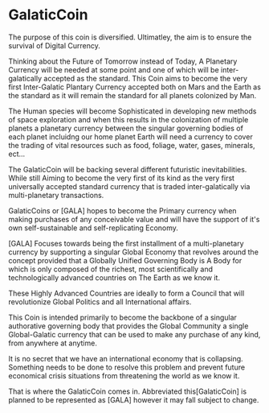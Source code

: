 # GalaticCoin
The purpose of this coin is diversified. Ultimatley, the aim is to ensure the survival of Digital Currency.

Thinking about the Future of Tomorrow instead of Today, A Planetary Currency will be needed at some point and one of which will be inter-galatically accepted as the standard. This Coin aims to become the very first Inter-Galatic Plantary Currency accepted both on Mars and the Earth as the standard as it will remain the standard for all planets colonized by Man. 

The Human species will become Sophisticated in developing new methods of space exploration and when this results in the colonization of multiple planets a planetary currency between the singular governing bodies of each planet incluidng our home planet Earth will need a currency to cover the trading of vital resources such as food, foliage, water, gases, minerals, ect...

 The GalaticCoin will be backing several different futuristic inevitabilities. While still Aiming to become the very first of its kind as the very first universally accepted standard currency that is traded inter-galatically via multi-planetary transactions.

GalaticCoins or [GALA] hopes to become the Primary currency when making purchases of any conceivable value and will have the support of it's own self-sustainable and self-replicating Economy. 

[GALA] Focuses towards being the first installment of a multi-planetary currency by supporting a singular Global Economy that revolves around the concept provided that a Globally Unified Governing Body is A Body for which is only composed of the richest, most scientifically and technologically advanced countries on The Earth as we know it. 

These Highly Advanced Countries are ideally to form a Council that will revolutionize Global Politics and all International affairs. 

 This Coin is intended primarily to become the backbone of a singular authorative governing body that provides the Global Community a single Global-Galatic currency that can be used to make any purchase of any kind, from anywhere at anytime. 

 It is no secret that we have an international economy that is collapsing. Something needs to be done to resolve this problem and prevent future economical crisis situations from threatening the world as we know it. 

That is where the GalaticCoin comes in. Abbreviated this[GalaticCoin] is planned to be represented as [GALA] however it may fall subject to change. 
